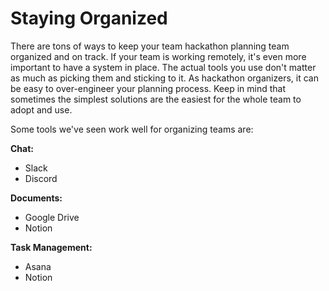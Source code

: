 # Staying Organized

There are tons of ways to keep your team hackathon planning team organized and on track. If your team is working remotely, it's even more important to have a system in place. The actual tools you use don't matter as much as picking them and sticking to it. As hackathon organizers, it can be easy to over-engineer your planning process. Keep in mind that sometimes the simplest solutions are the easiest for the whole team to adopt and use. 

Some tools we've seen work well for organizing teams are: 

**Chat:** 

* Slack 
* Discord

**Documents:** 

* Google Drive
* Notion 

**Task Management:** 

* Asana
* Notion 



